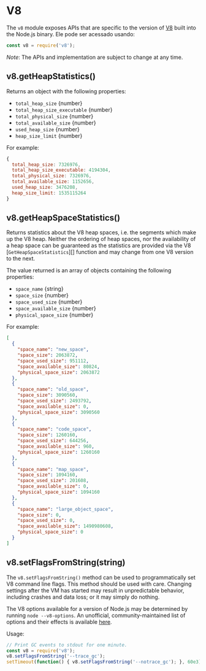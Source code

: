 # V8

<!--introduced_in=v4.0.0-->

The `v8` module exposes APIs that are specific to the version of [V8](https://developers.google.com/v8/) built into the Node.js binary. Ele pode ser acessado usando:

```js
const v8 = require('v8');
```

*Note*: The APIs and implementation are subject to change at any time.

## v8.getHeapStatistics()

<!-- YAML
added: v1.0.0
-->

Returns an object with the following properties:

* `total_heap_size` {number}
* `total_heap_size_executable` {number}
* `total_physical_size` {number}
* `total_available_size` {number}
* `used_heap_size` {number}
* `heap_size_limit` {number}

For example:

<!-- eslint-skip -->

```js
{
  total_heap_size: 7326976,
  total_heap_size_executable: 4194304,
  total_physical_size: 7326976,
  total_available_size: 1152656,
  used_heap_size: 3476208,
  heap_size_limit: 1535115264
}
```

## v8.getHeapSpaceStatistics()

<!-- YAML
added: v6.0.0
-->

Returns statistics about the V8 heap spaces, i.e. the segments which make up the V8 heap. Neither the ordering of heap spaces, nor the availability of a heap space can be guaranteed as the statistics are provided via the V8 [`GetHeapSpaceStatistics`][] function and may change from one V8 version to the next.

The value returned is an array of objects containing the following properties:

* `space_name` {string}
* `space_size` {number}
* `space_used_size` {number}
* `space_available_size` {number}
* `physical_space_size` {number}

For example:

```json
[
  {
    "space_name": "new_space",
    "space_size": 2063872,
    "space_used_size": 951112,
    "space_available_size": 80824,
    "physical_space_size": 2063872
  },
  {
    "space_name": "old_space",
    "space_size": 3090560,
    "space_used_size": 2493792,
    "space_available_size": 0,
    "physical_space_size": 3090560
  },
  {
    "space_name": "code_space",
    "space_size": 1260160,
    "space_used_size": 644256,
    "space_available_size": 960,
    "physical_space_size": 1260160
  },
  {
    "space_name": "map_space",
    "space_size": 1094160,
    "space_used_size": 201608,
    "space_available_size": 0,
    "physical_space_size": 1094160
  },
  {
    "space_name": "large_object_space",
    "space_size": 0,
    "space_used_size": 0,
    "space_available_size": 1490980608,
    "physical_space_size": 0
  }
]
```

## v8.setFlagsFromString(string)

<!-- YAML
added: v1.0.0
-->

The `v8.setFlagsFromString()` method can be used to programmatically set V8 command line flags. This method should be used with care. Changing settings after the VM has started may result in unpredictable behavior, including crashes and data loss; or it may simply do nothing.

The V8 options available for a version of Node.js may be determined by running `node --v8-options`. An unofficial, community-maintained list of options and their effects is available [here](https://github.com/thlorenz/v8-flags/blob/master/flags-0.11.md).

Usage:

```js
// Print GC events to stdout for one minute.
const v8 = require('v8');
v8.setFlagsFromString('--trace_gc');
setTimeout(function() { v8.setFlagsFromString('--notrace_gc'); }, 60e3);
```